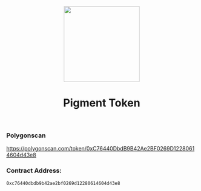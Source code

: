 <div align="center">
  <img src="https://github.com/0x7s0lt1/Pigment/blob/main/src/logo/trans.png?raw=true" width='200'>
  <h1>Pigment Token</h1>
  <br/>
</div>

### Polygonscan

<a href="<a>https://polygonscan.com/token/0xC76440DbdB9B42Ae2BF0269D12280614604d43e8</a>">https://polygonscan.com/token/0xC76440DbdB9B42Ae2BF0269D12280614604d43e8</a>

### Contract Address:
```
0xc76440dbdb9b42ae2bf0269d12280614604d43e8
```
